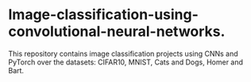 # Image-classification-using-convolutional-neural-networks.
This repository contains image classification projects using CNNs and PyTorch over the datasets: CIFAR10, MNIST, Cats and Dogs, Homer and Bart.
